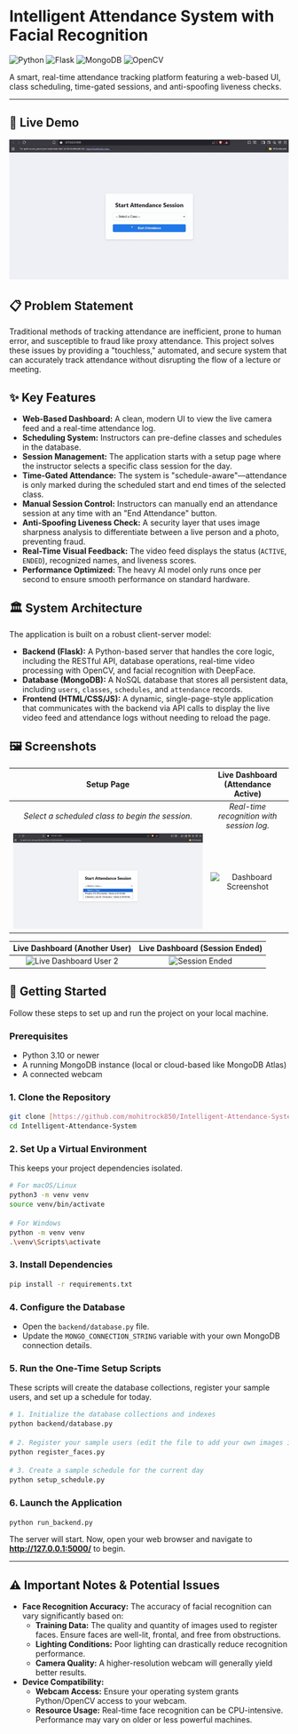 # Intelligent Attendance System with Facial Recognition

![Python](https://img.shields.io/badge/python-3.11+-blue.svg?style=for-the-badge&logo=python&logoColor=white)
![Flask](https://img.shields.io/badge/flask-%23000.svg?style=for-the-badge&logo=flask&logoColor=white)
![MongoDB](https://img.shields.io/badge/MongoDB-%234ea94b.svg?style=for-the-badge&logo=mongodb&logoColor=white)
![OpenCV](https://img.shields.io/badge/opencv-%235C3EE8.svg?style=for-the-badge&logo=opencv&logoColor=white)

A smart, real-time attendance tracking platform featuring a web-based UI, class scheduling, time-gated sessions, and anti-spoofing liveness checks.

---

## 🎥 Live Demo

![Live Project Demo](demo.gif)

## 📋 Problem Statement

Traditional methods of tracking attendance are inefficient, prone to human error, and susceptible to fraud like proxy attendance. This project solves these issues by providing a "touchless," automated, and secure system that can accurately track attendance without disrupting the flow of a lecture or meeting.

## ✨ Key Features

- **Web-Based Dashboard:** A clean, modern UI to view the live camera feed and a real-time attendance log.
- **Scheduling System:** Instructors can pre-define classes and schedules in the database.
- **Session Management:** The application starts with a setup page where the instructor selects a specific class session for the day.
- **Time-Gated Attendance:** The system is "schedule-aware"—attendance is only marked during the scheduled start and end times of the selected class.
- **Manual Session Control:** Instructors can manually end an attendance session at any time with an "End Attendance" button.
- **Anti-Spoofing Liveness Check:** A security layer that uses image sharpness analysis to differentiate between a live person and a photo, preventing fraud.
- **Real-Time Visual Feedback:** The video feed displays the status (`ACTIVE`, `ENDED`), recognized names, and liveness scores.
- **Performance Optimized:** The heavy AI model only runs once per second to ensure smooth performance on standard hardware.

## 🏛️ System Architecture

The application is built on a robust client-server model:
- **Backend (Flask):** A Python-based server that handles the core logic, including the RESTful API, database operations, real-time video processing with OpenCV, and facial recognition with DeepFace.
- **Database (MongoDB):** A NoSQL database that stores all persistent data, including `users`, `classes`, `schedules`, and `attendance` records.
- **Frontend (HTML/CSS/JS):** A dynamic, single-page-style application that communicates with the backend via API calls to display the live video feed and attendance logs without needing to reload the page.

## 🖼️ Screenshots

| Setup Page | Live Dashboard (Attendance Active) |
| :---: | :---: |
| *Select a scheduled class to begin the session.* | *Real-time recognition with session log.* |
| ![Setup Page Screenshot](screenshots/image.png) | ![Dashboard Screenshot](screenshots/image2.jpg) |

| Live Dashboard (Another User) | Live Dashboard (Session Ended) |
| :---: | :---: |
| ![Live Dashboard User 2](screenshots/image3.jpg) | ![Session Ended](screenshots/image4.jpg) |

## 🚀 Getting Started

Follow these steps to set up and run the project on your local machine.

### Prerequisites
- Python 3.10 or newer
- A running MongoDB instance (local or cloud-based like MongoDB Atlas)
- A connected webcam

### 1. Clone the Repository
```bash
git clone [https://github.com/mohitrock850/Intelligent-Attendance-System.git](https://github.com/mohitrock850/Intelligent-Attendance-System.git)
cd Intelligent-Attendance-System
```

### 2. Set Up a Virtual Environment
This keeps your project dependencies isolated.
```bash
# For macOS/Linux
python3 -m venv venv
source venv/bin/activate

# For Windows
python -m venv venv
.\venv\Scripts\activate
```

### 3. Install Dependencies
```bash
pip install -r requirements.txt
```

### 4. Configure the Database
- Open the `backend/database.py` file.
- Update the `MONGO_CONNECTION_STRING` variable with your own MongoDB connection details.

### 5. Run the One-Time Setup Scripts
These scripts will create the database collections, register your sample users, and set up a schedule for today.
```bash
# 1. Initialize the database collections and indexes
python backend/database.py

# 2. Register your sample users (edit the file to add your own images in the 'data' folder)
python register_faces.py

# 3. Create a sample schedule for the current day
python setup_schedule.py
```

### 6. Launch the Application
```bash
python run_backend.py
```
The server will start. Now, open your web browser and navigate to **http://127.0.0.1:5000/** to begin.

---

## ⚠️ Important Notes & Potential Issues

-   **Face Recognition Accuracy:** The accuracy of facial recognition can vary significantly based on:
    -   **Training Data:** The quality and quantity of images used to register faces. Ensure faces are well-lit, frontal, and free from obstructions.
    -   **Lighting Conditions:** Poor lighting can drastically reduce recognition performance.
    -   **Camera Quality:** A higher-resolution webcam will generally yield better results.
-   **Device Compatibility:**
    -   **Webcam Access:** Ensure your operating system grants Python/OpenCV access to your webcam.
    -   **Resource Usage:** Real-time face recognition can be CPU-intensive. Performance may vary on older or less powerful machines.
